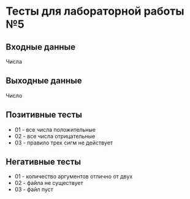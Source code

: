 # Тесты для лабораторной работы №5

## Входные данные
Числа

## Выходные данные
Число

## Позитивные тесты
- 01 - все числа положительные
- 02 - все числа отрицательные
- 03 - правило трех сигм не действует

## Негативные тесты
- 01 - количество аргументов отлично от двух 
- 02 - файла не существует
- 03 - файл пуст
